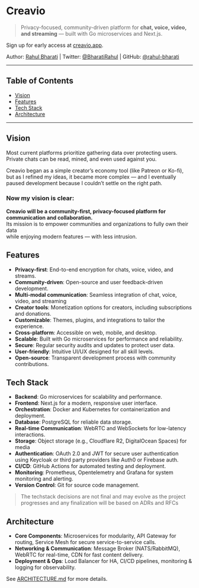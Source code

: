 # Creavio

> Privacy-focused, community-driven platform for **chat, voice, video, and streaming** — built with Go microservices and Next.js.

Sign up for early access at [creavio.app](https://creavio.app).

Author: [Rahul Bharati](https://rahulbharati.dev) | Twitter: [@BharatiRahul](https://twitter.com/BharatiRahul) | GitHub: [@rahul-bharati](https://github.com/rahul-bharati)

---
## Table of Contents
- [Vision](#vision)
- [Features](#features)
- [Tech Stack](#tech-stack)
- [Architecture](#architecture)

---

## Vision

Most current platforms prioritize gathering data over protecting users.  
Private chats can be read, mined, and even used against you.

Creavio began as a simple creator’s economy tool (like Patreon or Ko-fi),  
but as I refined my ideas, it became more complex — and I eventually  
paused development because I couldn’t settle on the right path.

### Now my vision is clear:

**Creavio will be a community-first, privacy-focused platform for communication and collaboration.**  
Its mission is to empower communities and organizations to fully own their data  
while enjoying modern features — with less intrusion.

## Features 
- **Privacy-first**: End-to-end encryption for chats, voice, video, and streams.
- **Community-driven**: Open-source and user feedback-driven development.
- **Multi-modal communication**: Seamless integration of chat, voice, video, and streaming
- **Creator tools**: Monetization options for creators, including subscriptions and donations.
- **Customizable**: Themes, plugins, and integrations to tailor the experience.
- **Cross-platform**: Accessible on web, mobile, and desktop.
- **Scalable**: Built with Go microservices for performance and reliability.
- **Secure**: Regular security audits and updates to protect user data.
- **User-friendly**: Intuitive UI/UX designed for all skill levels.
- **Open-source**: Transparent development process with community contributions.

## Tech Stack
- **Backend**: Go microservices for scalability and performance.
- **Frontend**: Next.js for a modern, responsive user interface.
- **Orchestration**: Docker and Kubernetes for containerization and deployment.
- **Database**: PostgreSQL for reliable data storage.
- **Real-time Communication**: WebRTC and WebSockets for low-latency interactions.
- **Storage**: Object storage (e.g., Cloudflare R2, DigitalOcean Spaces) for media
- **Authentication**: OAuth 2.0 and JWT for secure user authentication using Keycloak or third party providers like Auth0 or Firebase auth.
- **CI/CD**: GitHub Actions for automated testing and deployment.
- **Monitoring**: Prometheus, Opentelemetry and Grafana for system monitoring and alerting.
- **Version Control**: Git for source code management.

> The techstack decisions are not final and may evolve as the project progresses and any finalization will be based on ADRs and RFCs

## Architecture

- **Core Components**: Microservices for modularity, API Gateway for routing, Service Mesh for secure service-to-service calls.
- **Networking & Communication**: Message Broker (NATS/RabbitMQ), WebRTC for real-time, CDN for fast content delivery.
- **Deployment & Ops**: Load Balancer for HA, CI/CD pipelines, monitoring & logging for observability.


See [ARCHITECTURE.md](./docs/architecture/README.md) for more details.
